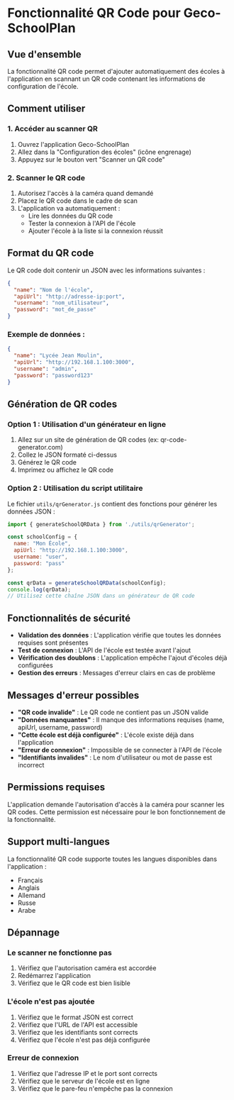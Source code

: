 # Fonctionnalité QR Code pour Geco-SchoolPlan

## Vue d'ensemble

La fonctionnalité QR code permet d'ajouter automatiquement des écoles à l'application en scannant un QR code contenant les informations de configuration de l'école.

## Comment utiliser

### 1. Accéder au scanner QR

1. Ouvrez l'application Geco-SchoolPlan
2. Allez dans la "Configuration des écoles" (icône engrenage)
3. Appuyez sur le bouton vert "Scanner un QR code"

### 2. Scanner le QR code

1. Autorisez l'accès à la caméra quand demandé
2. Placez le QR code dans le cadre de scan
3. L'application va automatiquement :
   - Lire les données du QR code
   - Tester la connexion à l'API de l'école
   - Ajouter l'école à la liste si la connexion réussit

## Format du QR code

Le QR code doit contenir un JSON avec les informations suivantes :

```json
{
  "name": "Nom de l'école",
  "apiUrl": "http://adresse-ip:port",
  "username": "nom_utilisateur",
  "password": "mot_de_passe"
}
```

### Exemple de données :

```json
{
  "name": "Lycée Jean Moulin",
  "apiUrl": "http://192.168.1.100:3000",
  "username": "admin",
  "password": "password123"
}
```

## Génération de QR codes

### Option 1 : Utilisation d'un générateur en ligne

1. Allez sur un site de génération de QR codes (ex: qr-code-generator.com)
2. Collez le JSON formaté ci-dessus
3. Générez le QR code
4. Imprimez ou affichez le QR code

### Option 2 : Utilisation du script utilitaire

Le fichier `utils/qrGenerator.js` contient des fonctions pour générer les données JSON :

```javascript
import { generateSchoolQRData } from './utils/qrGenerator';

const schoolConfig = {
  name: "Mon École",
  apiUrl: "http://192.168.1.100:3000",
  username: "user",
  password: "pass"
};

const qrData = generateSchoolQRData(schoolConfig);
console.log(qrData);
// Utilisez cette chaîne JSON dans un générateur de QR code
```

## Fonctionnalités de sécurité

- **Validation des données** : L'application vérifie que toutes les données requises sont présentes
- **Test de connexion** : L'API de l'école est testée avant l'ajout
- **Vérification des doublons** : L'application empêche l'ajout d'écoles déjà configurées
- **Gestion des erreurs** : Messages d'erreur clairs en cas de problème

## Messages d'erreur possibles

- **"QR code invalide"** : Le QR code ne contient pas un JSON valide
- **"Données manquantes"** : Il manque des informations requises (name, apiUrl, username, password)
- **"Cette école est déjà configurée"** : L'école existe déjà dans l'application
- **"Erreur de connexion"** : Impossible de se connecter à l'API de l'école
- **"Identifiants invalides"** : Le nom d'utilisateur ou mot de passe est incorrect

## Permissions requises

L'application demande l'autorisation d'accès à la caméra pour scanner les QR codes. Cette permission est nécessaire pour le bon fonctionnement de la fonctionnalité.

## Support multi-langues

La fonctionnalité QR code supporte toutes les langues disponibles dans l'application :
- Français
- Anglais
- Allemand
- Russe
- Arabe

## Dépannage

### Le scanner ne fonctionne pas
1. Vérifiez que l'autorisation caméra est accordée
2. Redémarrez l'application
3. Vérifiez que le QR code est bien lisible

### L'école n'est pas ajoutée
1. Vérifiez que le format JSON est correct
2. Vérifiez que l'URL de l'API est accessible
3. Vérifiez que les identifiants sont corrects
4. Vérifiez que l'école n'est pas déjà configurée

### Erreur de connexion
1. Vérifiez que l'adresse IP et le port sont corrects
2. Vérifiez que le serveur de l'école est en ligne
3. Vérifiez que le pare-feu n'empêche pas la connexion 